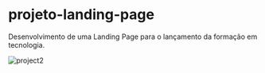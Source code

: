 # projeto-landing-page
Desenvolvimento de uma Landing Page para o lançamento da formação em tecnologia.

![project2](https://github.com/VictorYooga/Projeto-Landing-Page/assets/159231116/7193c5c1-d752-4546-b614-b905ed7f3087)
